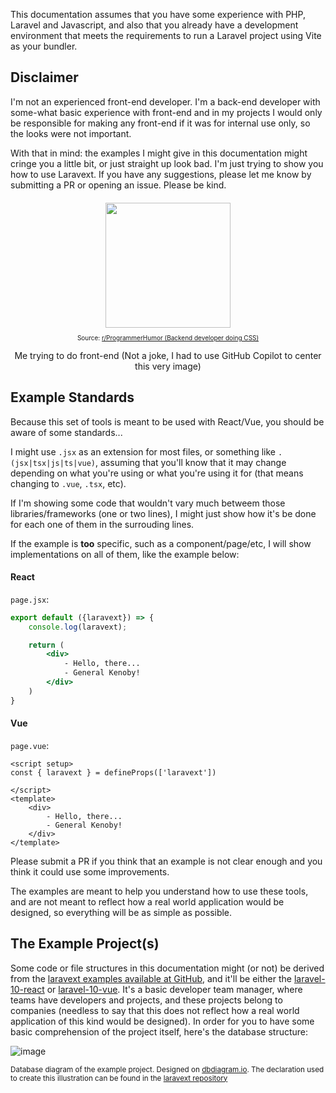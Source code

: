 
This documentation assumes that you have some experience with PHP, Laravel and Javascript, and also that you already have a development environment that meets the requirements to run a Laravel project using Vite as your bundler.

## Disclaimer

I'm not an experienced front-end developer. I'm a back-end developer with some-what basic experience with front-end and in my projects I would only be responsible for making any front-end if it was for internal use only, so the looks were not important. 

With that in mind: the examples I might give in this documentation might cringe you a little bit, or just straight up look bad. I'm just trying to show you how to use Laravext. If you have any suggestions, please let me know by submitting a PR or opening an issue. Please be kind.

<div style="text-align: center; margin-top: 20px;"> 
    <img src="/images/memes/back-end-developer-doing-css.webp" width="200px">
    <p style="font-size: 10px">Source: <a href="https://www.reddit.com/r/ProgrammerHumor/comments/8tnztu/backend_developer_doing_css/" target="_blank">r/ProgrammerHumor (Backend developer doing CSS)</a></p>
    <p style="font-size: 14px">Me trying to do front-end (Not a joke, I had to use GitHub Copilot to center this very image)</p>
</div>


## Example Standards

Because this set of tools is meant to be used with React/Vue, you should be aware of some standards...

I might use `.jsx` as an extension for most files, or something like `.(jsx|tsx|js|ts|vue)`, assuming that you'll know that it may change depending on what you're using or what you're using it for (that means changing to `.vue`, `.tsx`, etc).

If I'm showing some code that wouldn't vary much betweem those libraries/frameworks (one or two lines), I might just show how it's be done for each one of them in the surrouding lines.

If the example is **too** specific, such as a component/page/etc, I will show implementations on all of them, like the example below:

<!-- tabs:start -->

#### **React**

`page.jsx`:

```jsx
export default ({laravext}) => {
    console.log(laravext);

    return (
        <div>
            - Hello, there...
            - General Kenoby!
        </div>
    )
}
```

#### **Vue**

`page.vue`:

```vue
<script setup>
const { laravext } = defineProps(['laravext'])

</script>
<template>
    <div>
        - Hello, there...
        - General Kenoby!
    </div>
</template>
```

<!-- tabs:end -->


Please submit a PR if you think that an example is not clear enough and you think it could use some improvements.

The examples are meant to help you understand how to use these tools, and are not meant to reflect how a real world application would be designed, so everything will be as simple as possible.

## The Example Project(s)

Some code or file structures in this documentation might (or not) be derived from the [laravext examples available at GitHub](https://github.com/ArthurYdalgo/laravext/tree/main/examples), and it'll be either the [laravel-10-react](https://github.com/ArthurYdalgo/laravext/tree/main/examples/laravel-10-react) or [laravel-10-vue](https://github.com/ArthurYdalgo/laravext/tree/main/examples/laravel-10-vue). It's a basic developer team manager, where teams have developers and projects, and these projects belong to companies (needless to say that this does not reflect how a real world application of this kind would be designed). 
In order for you to have some basic comprehension of the project itself, here's the database structure:

![image](/images/illustrations/example-developer-team-database-diagram.png)

<sup>Database diagram of the example project. Designed on [dbdiagram.io](https://dbdiagram.io). The declaration used to create this illustration can be found in the [laravext repository](https://github.com/ArthurYdalgo/laravext/tree/main/docs/images/illustrations/example-developer-team-database-diagram.dbdiagram.io)</sub>



